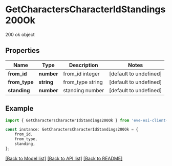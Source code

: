 # GetCharactersCharacterIdStandings200Ok

200 ok object

## Properties

Name | Type | Description | Notes
------------ | ------------- | ------------- | -------------
**from_id** | **number** | from_id integer | [default to undefined]
**from_type** | **string** | from_type string | [default to undefined]
**standing** | **number** | standing number | [default to undefined]

## Example

```typescript
import { GetCharactersCharacterIdStandings200Ok } from 'eve-esi-client-ts';

const instance: GetCharactersCharacterIdStandings200Ok = {
    from_id,
    from_type,
    standing,
};
```

[[Back to Model list]](../README.md#documentation-for-models) [[Back to API list]](../README.md#documentation-for-api-endpoints) [[Back to README]](../README.md)
